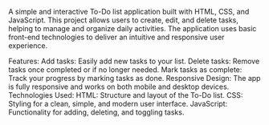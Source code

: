 A simple and interactive To-Do list application built with HTML, CSS, and JavaScript. This project allows users to create, edit, and delete tasks, helping to manage and organize daily activities. The application uses basic front-end technologies to deliver an intuitive and responsive user experience.

Features:
Add tasks: Easily add new tasks to your list.
Delete tasks: Remove tasks once completed or if no longer needed.
Mark tasks as complete: Track your progress by marking tasks as done.
Responsive Design: The app is fully responsive and works on both mobile and desktop devices.
Technologies Used:
HTML: Structure and layout of the To-Do list.
CSS: Styling for a clean, simple, and modern user interface.
JavaScript: Functionality for adding, deleting, and toggling tasks.
